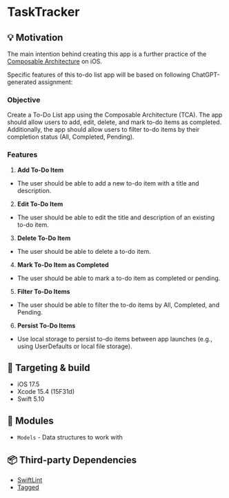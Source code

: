 # TaskTracker

## 💡 Motivation

The main intention behind creating this app is a further practice of the [Composable Architecture](https://www.pointfree.co/collections/composable-architecture) on iOS.

Specific features of this to-do list app will be based on following ChatGPT-generated assignment:

### Objective

Create a To-Do List app using the Composable Architecture (TCA). The app should allow users to add, edit, delete, and mark to-do items as completed. Additionally, the app should allow users to filter to-do items by their completion status (All, Completed, Pending).

### Features

1. **Add To-Do Item**
* The user should be able to add a new to-do item with a title and description.
2. **Edit To-Do Item**
* The user should be able to edit the title and description of an existing to-do item.
3. **Delete To-Do Item**
* The user should be able to delete a to-do item.
4. **Mark To-Do Item as Completed**
* The user should be able to mark a to-do item as completed or pending.
5. **Filter To-Do Items**
* The user should be able to filter the to-do items by All, Completed, and Pending.
6. **Persist To-Do Items**
* Use local storage to persist to-do items between app launches (e.g., using UserDefaults or local file storage).

## 🔨 Targeting & build

* iOS 17.5
* Xcode 15.4 (15F31d)
* Swift 5.10

## 🧩 Modules

* `Models` - Data structures to work with

## 📦 Third-party Dependencies

* [SwiftLint](https://github.com/realm/SwiftLint)
* [Tagged](https://github.com/pointfreeco/swift-tagged)